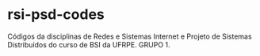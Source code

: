 # rsi-psd-codes
Códigos da disciplinas de Redes e Sistemas Internet e Projeto de Sistemas Distribuídos do curso de BSI da UFRPE. GRUPO 1. 
